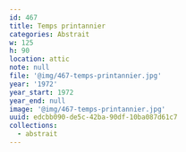 ```yaml
---
id: 467
title: Temps printannier
categories: Abstrait
w: 125
h: 90
location: attic
note: null
file: '@img/467-temps-printannier.jpg'
year: '1972'
year_start: 1972
year_end: null
image: '@img/467-temps-printannier.jpg'
uuid: edcbb090-de5c-42ba-90df-10ba087d61c7
collections:
  - abstrait
---
```



